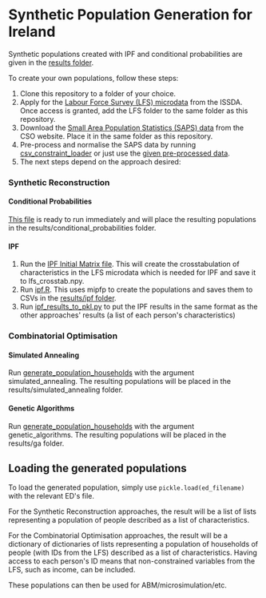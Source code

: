 # Synthetic Population Generation for Ireland

Synthetic populations created with IPF and conditional probabilities are given in the [results folder](results/).

To create your own populations, follow these steps:
1. Clone this repository to a folder of your choice.
2. Apply for the [Labour Force Survey (LFS) microdata](https://www.ucd.ie/issda/data/lfs/) from the ISSDA. Once access is granted, add the LFS folder to the same folder as this repository.
3. Download the [Small Area Population Statistics (SAPS) data](https://www.cso.ie/en/media/csoie/census/census2022/SAPS_2022_CSOED3270923.csv) from the CSO website. Place it in the same folder as this repository.
4. Pre-process and normalise the SAPS data by running [csv_constraint_loader](csv_constraint_loader.py) or just use the [given pre-processed data](rescaled_ed_aggregates_ordered.csv).
5. The next steps depend on the approach desired:
### Synthetic Reconstruction
#### Conditional Probabilities 
[This file](conditional_probabilities.py) is ready to run immediately and will place the resulting populations in the results/conditional_probabilities folder.

#### IPF
1. Run the [IPF Initial Matrix file](ipf_initial_matrix.py). This will create the crosstabulation of characteristics in the LFS microdata which is needed for IPF and save it to lfs_crosstab.npy.
2. Run [ipf.R](ipf.R). This uses mipfp to create the populations and saves them to CSVs in the [results/ipf folder](results/ipf).
3. Run [ipf_results_to_pkl.py](ipf_results_to_pkl.py) to put the IPF results in the same format as the other approaches' results (a list of each person's characteristics)

### Combinatorial Optimisation
#### Simulated Annealing
Run [generate_population_households](generate_population_households.py) with the argument simulated_annealing. The resulting populations will be placed in the results/simulated_annealing folder.

#### Genetic Algorithms
Run [generate_population_households](generate_population_households.py) with the argument genetic_algorithms. The resulting populations will be placed in the results/ga folder.

## Loading the generated populations
To load the generated population, simply use ```pickle.load(ed_filename)``` with the relevant ED's file. 

For the Synthetic Reconstruction approaches, the result will be a list of lists representing a population of people described as a list of characteristics. 

For the Combinatorial Optimisation approaches, the result will be a dictionary of dictionaries of lists representing a population of households of people (with IDs from the LFS) described as a list of characteristics. 
Having access to each person's ID means that non-constrained variables from the LFS, such as income, can be included. 


These populations can then be used for ABM/microsimulation/etc.

